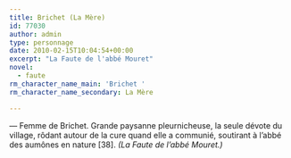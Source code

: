 ```yaml
---
title: Brichet (La Mère)
id: 77030
author: admin
type: personnage
date: 2010-02-15T10:04:54+00:00
excerpt: "La Faute de l'abbé Mouret"
novel:
  - faute
rm_character_name_main: 'Brichet '
rm_character_name_secondary: La Mère

---
```

— Femme de Brichet. Grande paysanne pleurnicheuse, la seule dévote du village, rôdant autour de la cure quand elle a communié, soutirant à l&rsquo;abbé des aumônes en nature [38]. _(La Faute de l&rsquo;abbé Mouret.)_